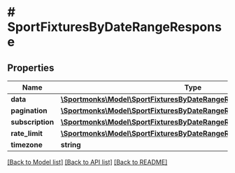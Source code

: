 # # SportFixturesByDateRangeResponse

## Properties

Name | Type | Description | Notes
------------ | ------------- | ------------- | -------------
**data** | [**\Sportmonks\Model\SportFixturesByDateRangeResponseDataInner[]**](SportFixturesByDateRangeResponseDataInner.md) |  | [optional]
**pagination** | [**\Sportmonks\Model\SportFixturesByDateRangeResponsePagination**](SportFixturesByDateRangeResponsePagination.md) |  | [optional]
**subscription** | [**\Sportmonks\Model\SportFixturesByDateRangeResponseSubscriptionInner[]**](SportFixturesByDateRangeResponseSubscriptionInner.md) |  | [optional]
**rate_limit** | [**\Sportmonks\Model\SportFixturesByDateRangeResponseRateLimit**](SportFixturesByDateRangeResponseRateLimit.md) |  | [optional]
**timezone** | **string** |  | [optional]

[[Back to Model list]](../../README.md#models) [[Back to API list]](../../README.md#endpoints) [[Back to README]](../../README.md)
